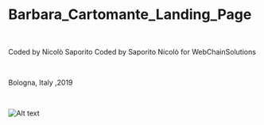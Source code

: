 # Barbara_Cartomante_Landing_Page

 </BR>
 
 Coded by Nicolò Saporito Coded by Saporito Nicolò for WebChainSolutions
 
 </BR>
 
  Bologna, Italy ,2019
  
 </BR>
 
 ![Alt text](https://media.giphy.com/media/fYHn01qjHGlhLgRAtb/giphy.gif)
 
 
 
 </BR>
